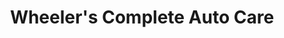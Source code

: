 ---
title: "Wheeler's Complete Auto Care"
url: /wyandotte/wheelers-complete-auto-care/
shop: car repair
---